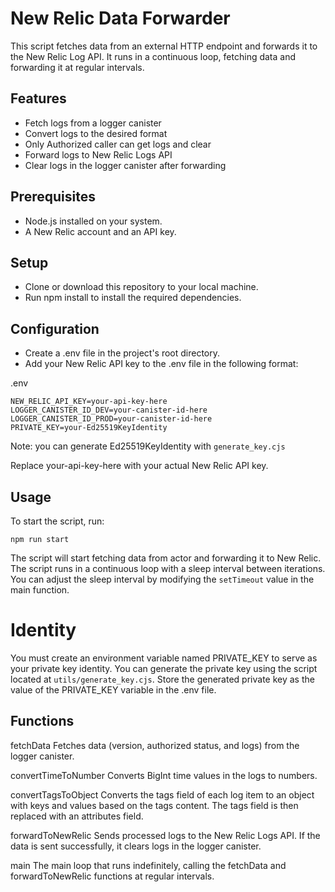# New Relic Data Forwarder

This script fetches data from an external HTTP endpoint and forwards it to the New Relic Log API. It runs in a continuous loop, fetching data and forwarding it at regular intervals.

## Features

- Fetch logs from a logger canister
- Convert logs to the desired format
- Only Authorized caller can get logs and clear
- Forward logs to New Relic Logs API
- Clear logs in the logger canister after forwarding

## Prerequisites

- Node.js installed on your system.
- A New Relic account and an API key.

## Setup

- Clone or download this repository to your local machine.
- Run npm install to install the required dependencies.

## Configuration

- Create a .env file in the project's root directory.
- Add your New Relic API key to the .env file in the following format:

.env

```
NEW_RELIC_API_KEY=your-api-key-here
LOGGER_CANISTER_ID_DEV=your-canister-id-here
LOGGER_CANISTER_ID_PROD=your-canister-id-here
PRIVATE_KEY=your-Ed25519KeyIdentity
```

Note: you can generate Ed25519KeyIdentity with `generate_key.cjs`

Replace your-api-key-here with your actual New Relic API key.

## Usage

To start the script, run:

```
npm run start
```

The script will start fetching data from actor and forwarding it to New Relic. The script runs in a continuous loop with a sleep interval between iterations. You can adjust the sleep interval by modifying the `setTimeout` value in the main function.

# Identity

You must create an environment variable named PRIVATE_KEY to serve as your private key identity. You can generate the private key using the script located at `utils/generate_key.cjs`. Store the generated private key as the value of the PRIVATE_KEY variable in the .env file.

## Functions

fetchData
Fetches data (version, authorized status, and logs) from the logger canister.

convertTimeToNumber
Converts BigInt time values in the logs to numbers.

convertTagsToObject
Converts the tags field of each log item to an object with keys and values based on the tags content. The tags field is then replaced with an attributes field.

forwardToNewRelic
Sends processed logs to the New Relic Logs API. If the data is sent successfully, it clears logs in the logger canister.

main
The main loop that runs indefinitely, calling the fetchData and forwardToNewRelic functions at regular intervals.

